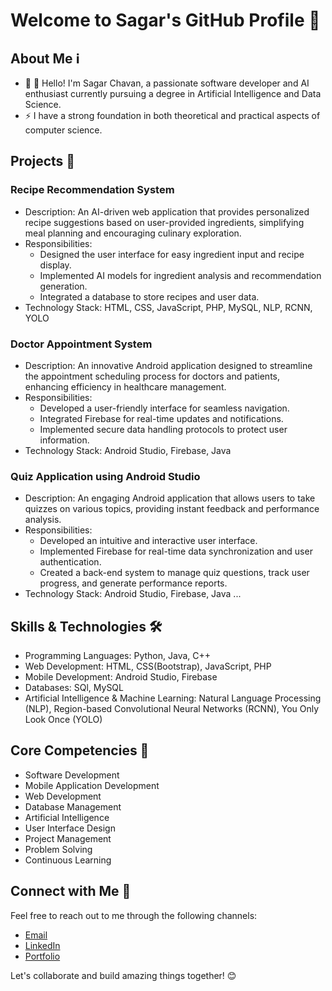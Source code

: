 # Welcome to Sagar's GitHub Profile 👋


## About Me ℹ️

- 🔭 👋 Hello! I'm Sagar Chavan, a passionate software developer and AI enthusiast currently pursuing a degree in Artificial Intelligence and Data Science.
- ⚡ I have a strong foundation in both theoretical and practical aspects of computer science.

## Projects 🚀

### Recipe Recommendation System
- Description: An AI-driven web application that provides personalized recipe suggestions based on user-provided ingredients, simplifying meal planning and encouraging culinary exploration.
- Responsibilities:
    - Designed the user interface for easy ingredient input and recipe display.
    - Implemented AI models for ingredient analysis and recommendation generation.
    - Integrated a database to store recipes and user data.
- Technology Stack: HTML, CSS, JavaScript, PHP, MySQL, NLP, RCNN, YOLO

### Doctor Appointment System
- Description: An innovative Android application designed to streamline the appointment scheduling process for doctors and patients, enhancing efficiency in healthcare management.
- Responsibilities:
    - Developed a user-friendly interface for seamless navigation.
    - Integrated Firebase for real-time updates and notifications.
    - Implemented secure data handling protocols to protect user information.
- Technology Stack: Android Studio, Firebase, Java


### Quiz Application using Android Studio
- Description: An engaging Android application that allows users to take quizzes on various topics, providing instant feedback and performance analysis.
- Responsibilities:
    - Developed an intuitive and interactive user interface.
    - Implemented Firebase for real-time data synchronization and user authentication.
    - Created a back-end system to manage quiz questions, track user progress, and generate performance reports.
- Technology Stack:  Android Studio, Firebase, Java
...

## Skills & Technologies 🛠️

- Programming Languages: Python, Java, C++
- Web Development: HTML, CSS(Bootstrap), JavaScript, PHP
- Mobile Development: Android Studio, Firebase
- Databases: SQl, MySQL
- Artificial Intelligence & Machine Learning: Natural Language Processing (NLP), Region-based Convolutional Neural Networks (RCNN), You Only Look Once (YOLO)


## Core Competencies 🎯
- Software Development
- Mobile Application Development
- Web Development
- Database Management
- Artificial Intelligence
- User Interface Design
- Project Management
- Problem Solving
- Continuous Learning

## Connect with Me 🤝

Feel free to reach out to me through the following channels:

- [Email](https://mail.google.com/mail/?view=cm&fs=1&to=sagarchavan142003@gmail.com)
- [LinkedIn](https://www.linkedin.com/in/sagar-chavan-a6937b194)
- [Portfolio](https://portfolio-kappa-five-63.vercel.app/)


Let's collaborate and build amazing things together! 😊
